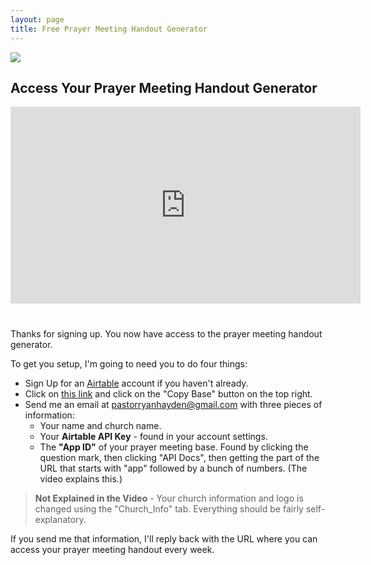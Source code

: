 ```yaml
---
layout: page
title: Free Prayer Meeting Handout Generator
---
```


![]({{site.url}}/assets/design/generator.jpg)

## Access Your Prayer Meeting Handout Generator


<iframe width="560"  style="display: block; margin: 0 auto 40px auto; text-align: center; " height="315" src="https://www.youtube.com/embed/3AZxTqHrqCY" frameborder="0" allowfullscreen></iframe>

Thanks for signing up.  You now have access to the prayer meeting handout generator.  

To get you setup, I'm going to need you to do four things:

* Sign Up for an [Airtable](https://airtable.com/) account if you haven't already.
* Click on [this link](https://airtable.com/shrLlJRDcERT0Xgkz/tblegxwgiYKJeMbXF/viwHcrDyPne08A0CQ) and click on the "Copy Base" button on the top right.
* Send me an email at pastorryanhayden@gmail.com with three pieces of information:
    - Your name and church name.
    - Your **Airtable API Key** - found in your account settings.
    - The **"App ID"** of your prayer meeting base. Found by clicking the question mark, then clicking "API Docs", then getting the part of the URL that starts with "app" followed by a bunch of numbers.  (The video explains this.)




> **Not Explained in the Video** - Your church information and logo is changed using the "Church_Info" tab.  Everything should be fairly self-explanatory.

If you send me that information, I'll reply back with the URL where you can access your prayer meeting handout every week.

